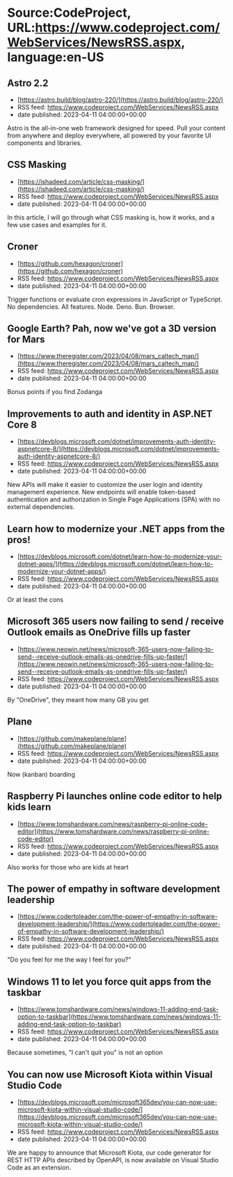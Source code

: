 # Source:CodeProject, URL:https://www.codeproject.com/WebServices/NewsRSS.aspx, language:en-US

## Astro 2.2
 - [https://astro.build/blog/astro-220/](https://astro.build/blog/astro-220/)
 - RSS feed: https://www.codeproject.com/WebServices/NewsRSS.aspx
 - date published: 2023-04-11 04:00:00+00:00

Astro is the all-in-one web framework designed for speed. Pull your content from anywhere and deploy everywhere, all powered by your favorite UI components and libraries.

## CSS Masking
 - [https://ishadeed.com/article/css-masking/](https://ishadeed.com/article/css-masking/)
 - RSS feed: https://www.codeproject.com/WebServices/NewsRSS.aspx
 - date published: 2023-04-11 04:00:00+00:00

In this article, I will go through what CSS masking is, how it works, and a few use cases and examples for it.

## Croner
 - [https://github.com/hexagon/croner](https://github.com/hexagon/croner)
 - RSS feed: https://www.codeproject.com/WebServices/NewsRSS.aspx
 - date published: 2023-04-11 04:00:00+00:00

Trigger functions or evaluate cron expressions in JavaScript or TypeScript. No dependencies. All features. Node. Deno. Bun. Browser.

## Google Earth? Pah, now we've got a 3D version for Mars
 - [https://www.theregister.com/2023/04/08/mars_caltech_map/](https://www.theregister.com/2023/04/08/mars_caltech_map/)
 - RSS feed: https://www.codeproject.com/WebServices/NewsRSS.aspx
 - date published: 2023-04-11 04:00:00+00:00

Bonus points if you find Zodanga

## Improvements to auth and identity in ASP.NET Core 8
 - [https://devblogs.microsoft.com/dotnet/improvements-auth-identity-aspnetcore-8/](https://devblogs.microsoft.com/dotnet/improvements-auth-identity-aspnetcore-8/)
 - RSS feed: https://www.codeproject.com/WebServices/NewsRSS.aspx
 - date published: 2023-04-11 04:00:00+00:00

New APIs will make it easier to customize the user login and identity management experience. New endpoints will enable token-based authentication and authorization in Single Page Applications (SPA) with no external dependencies.

## Learn how to modernize your .NET apps from the pros!
 - [https://devblogs.microsoft.com/dotnet/learn-how-to-modernize-your-dotnet-apps/](https://devblogs.microsoft.com/dotnet/learn-how-to-modernize-your-dotnet-apps/)
 - RSS feed: https://www.codeproject.com/WebServices/NewsRSS.aspx
 - date published: 2023-04-11 04:00:00+00:00

Or at least the cons

## Microsoft 365 users now failing to send / receive Outlook emails as OneDrive fills up faster
 - [https://www.neowin.net/news/microsoft-365-users-now-failing-to-send--receive-outlook-emails-as-onedrive-fills-up-faster/](https://www.neowin.net/news/microsoft-365-users-now-failing-to-send--receive-outlook-emails-as-onedrive-fills-up-faster/)
 - RSS feed: https://www.codeproject.com/WebServices/NewsRSS.aspx
 - date published: 2023-04-11 04:00:00+00:00

By "OneDrive", they meant how many GB you get

## Plane
 - [https://github.com/makeplane/plane](https://github.com/makeplane/plane)
 - RSS feed: https://www.codeproject.com/WebServices/NewsRSS.aspx
 - date published: 2023-04-11 04:00:00+00:00

Now (kanban) boarding

## Raspberry Pi launches online code editor to help kids learn
 - [https://www.tomshardware.com/news/raspberry-pi-online-code-editor](https://www.tomshardware.com/news/raspberry-pi-online-code-editor)
 - RSS feed: https://www.codeproject.com/WebServices/NewsRSS.aspx
 - date published: 2023-04-11 04:00:00+00:00

Also works for those who are kids at heart

## The power of empathy in software development leadership
 - [https://www.codertoleader.com/the-power-of-empathy-in-software-development-leadership/](https://www.codertoleader.com/the-power-of-empathy-in-software-development-leadership/)
 - RSS feed: https://www.codeproject.com/WebServices/NewsRSS.aspx
 - date published: 2023-04-11 04:00:00+00:00

"Do you feel for me the way I feel for you?"

## Windows 11 to let you force quit apps from the taskbar
 - [https://www.tomshardware.com/news/windows-11-adding-end-task-option-to-taskbar](https://www.tomshardware.com/news/windows-11-adding-end-task-option-to-taskbar)
 - RSS feed: https://www.codeproject.com/WebServices/NewsRSS.aspx
 - date published: 2023-04-11 04:00:00+00:00

Because sometimes, "I can't quit you" is not an option

## You can now use Microsoft Kiota within Visual Studio Code
 - [https://devblogs.microsoft.com/microsoft365dev/you-can-now-use-microsoft-kiota-within-visual-studio-code/](https://devblogs.microsoft.com/microsoft365dev/you-can-now-use-microsoft-kiota-within-visual-studio-code/)
 - RSS feed: https://www.codeproject.com/WebServices/NewsRSS.aspx
 - date published: 2023-04-11 04:00:00+00:00

We are happy to announce that Microsoft Kiota, our code generator for REST HTTP APIs described by OpenAPI, is now available on Visual Studio Code as an extension.

